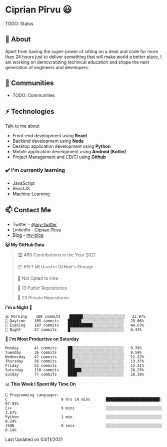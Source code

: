 # Ciprian Pîrvu 😃

TODO: Status

## 🧐 About

Apart from having the super-power of sitting on a desk and code for more than 24 hours just to deliver something that will make world a better place, I am working on democratizing technical education and shape the next generation of engineers and developers.

## 👯 Communities

-   TODO: Communities

## ⚡ Technologies

Talk to me about

-   Front-end development using **React**
-   Backend development using **Node**
-   Desktop application development using **Python**
-   Mobile application development using **Android (Kotlin)**
-   Project Management and CD/CI using **Github**

### ✔️ I'm currently learning

-   JavaScript
-   ReactJS
-   Machine Learning

## 📫 Contact Me

-   Twitter - [@my-twitter]()
-   LinkedIn - [Ciprian Pîrvu](https://www.linkedin.com/in/p%C3%AErvu-ciprian-cristian-4415991b1/)
-   Blog - [my-blog]()

<!--START_SECTION:waka-->
**🐱 My GitHub Data** 

> 🏆 460 Contributions in the Year 2021
 > 
> 📦 615.1 kB Used in GitHub's Storage 
 > 
> 🚫 Not Opted to Hire
 > 
> 📜 13 Public Repositories 
 > 
> 🔑 23 Private Repositories  
 > 
**I'm a Night 🦉** 

```text
🌞 Morning    100 commits    ██████░░░░░░░░░░░░░░░░░░░   23.87% 
🌆 Daytime    105 commits    ██████░░░░░░░░░░░░░░░░░░░   25.06% 
🌃 Evening    187 commits    ███████████░░░░░░░░░░░░░░   44.63% 
🌙 Night      27 commits     █░░░░░░░░░░░░░░░░░░░░░░░░   6.44%

```
📅 **I'm Most Productive on Saturday** 

```text
Monday       41 commits     ██░░░░░░░░░░░░░░░░░░░░░░░   9.79% 
Tuesday      36 commits     ██░░░░░░░░░░░░░░░░░░░░░░░   8.59% 
Wednesday    47 commits     ██░░░░░░░░░░░░░░░░░░░░░░░   11.22% 
Thursday     56 commits     ███░░░░░░░░░░░░░░░░░░░░░░   13.37% 
Friday       52 commits     ███░░░░░░░░░░░░░░░░░░░░░░   12.41% 
Saturday     110 commits    ██████░░░░░░░░░░░░░░░░░░░   26.25% 
Sunday       77 commits     ████░░░░░░░░░░░░░░░░░░░░░   18.38%

```


📊 **This Week I Spent My Time On** 

```text
💬 Programming Languages: 
C                        9 hrs 14 mins       ████████████████████████░   97.95% 
C++                      9 mins              ░░░░░░░░░░░░░░░░░░░░░░░░░   1.67% 
Python                   1 min               ░░░░░░░░░░░░░░░░░░░░░░░░░   0.24% 
JSON                     0 secs              ░░░░░░░░░░░░░░░░░░░░░░░░░   0.14%

```


 Last Updated on 03/11/2021
<!--END_SECTION:waka-->
